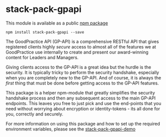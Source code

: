 # stack-pack-gpapi

This module is available as a public [npm package](https://www.npmjs.com/package/stack-pack-gpapi)

```
npm install stack-pack-gpapi --save
```

The GoodPractice API (GP-API) is a comprehensive RESTful API that gives registered clients highly _secure_ access to almost all of the features we at GoodPractice use internally to create and present our award-winning content for Leaders and Managers.

Giving clients access to the GP-API is a great idea but the hurdle is the security. It is typically tricky to perform the security handshake, especially when you are completely new to the GP-API. And of course, it is always the _first_ thing that must be done before getting access to the GP-API features.

This package is a helper npm-module that greatly simplifies the security handshake process and then any subsequent access to the main GP-API endpoints. This leaves you free to just pick and use the end-points that you need without worrying about encryption or identity-tokens - its all done for you, correctly and securely.

For more information on using this package and how to set up the required environment variables, please see the [stack-pack-gpapi-demo](https://github.com/gp-technical/stack-pack-gpapi-demo)
